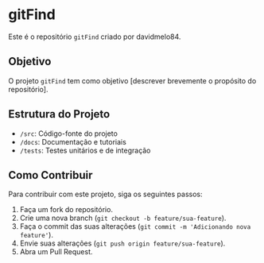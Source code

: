# gitFind

Este é o repositório `gitFind` criado por davidmelo84.

## Objetivo

O projeto `gitFind` tem como objetivo [descrever brevemente o propósito do repositório].

## Estrutura do Projeto

- `/src`: Código-fonte do projeto
- `/docs`: Documentação e tutoriais
- `/tests`: Testes unitários e de integração

## Como Contribuir

Para contribuir com este projeto, siga os seguintes passos:

1. Faça um fork do repositório.
2. Crie uma nova branch (`git checkout -b feature/sua-feature`).
3. Faça o commit das suas alterações (`git commit -m 'Adicionando nova feature'`).
4. Envie suas alterações (`git push origin feature/sua-feature`).
5. Abra um Pull Request.

